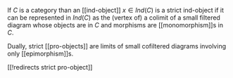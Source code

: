 If $C$ is a category than an [[ind-object]] $x\in Ind(C)$ is a strict ind-object if it can be represented in $Ind(C)$ as the (vertex of) a colimit of a small filtered diagram whose objects are in $C$ and morphisms are [[monomorphism]]s in $C$.

Dually, strict [[pro-objects]] are limits of small cofiltered diagrams involving only [[epimorphism]]s.

[[!redirects strict pro-object]]